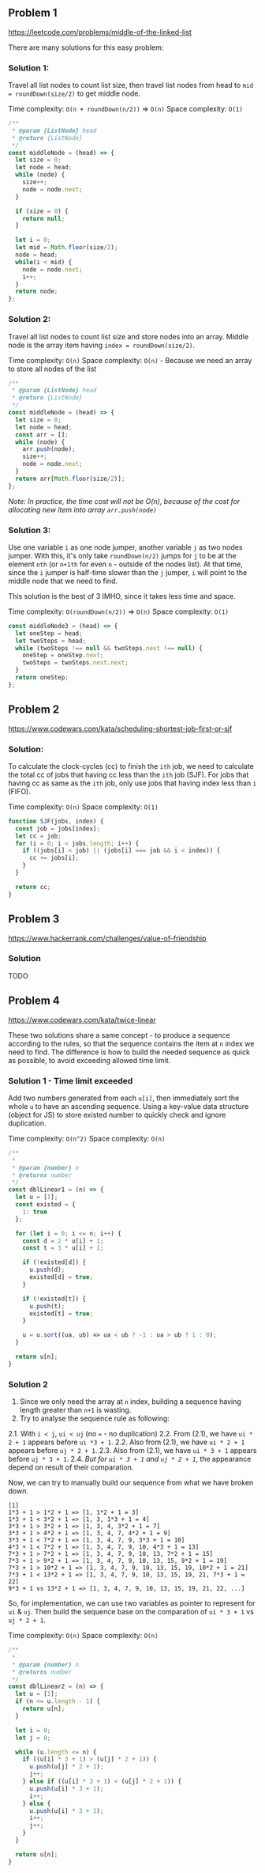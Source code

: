 ## Problem 1

https://leetcode.com/problems/middle-of-the-linked-list

There are many solutions for this easy problem:

### Solution 1:

Travel all list nodes to count list size, then travel list nodes from head to `mid = roundDown(size/2)` to get middle node.

Time complexity: `O(n + roundDown(n/2))` => `O(n)`
Space complexity: `O(1)`

```javascript
/**
 * @param {ListNode} head
 * @return {ListNode}
 */
const middleNode = (head) => {
  let size = 0;
  let node = head;
  while (node) {
    size++;
    node = node.next;
  }

  if (size = 0) {
    return null;
  }

  let i = 0;
  let mid = Math.floor(size/2);
  node = head;
  while(i < mid) {
    node = node.next;
    i++;
  }
  return node;
};
```

### Solution 2:

Travel all list nodes to count list size and store nodes into an array. Middle node is the array item having `index = roundDown(size/2)`.

Time complexity: `O(n)`
Space complexity: `O(n)` - Because we need an array to store all nodes of the list

```javascript
/**
 * @param {ListNode} head
 * @return {ListNode}
 */
const middleNode = (head) => {
  let size = 0;
  let node = head;
  const arr = [];
  while (node) {
    arr.push(node);
    size++;
    node = node.next;
  }
  return arr[Math.floor(size/2)];
};
```

_Note: In practice, the time cost will not be O(n), because of the cost for allocating new item into array `arr.push(node)`_

### Solution 3:

Use one variable `i` as one node jumper, another variable `j` as two nodes jumper. With this, it's only take `roundDown(n/2)` jumps for `j` to be at the element `nth` (or `n+1th` for even `n` - outside of the nodes list). At that time, since the `i` jumper is half-time slower than the `j` jumper, `i` will point to the middle node that we need to find.

This solution is the best of 3 IMHO, since it takes less time and space.

Time complexity: `O(roundDown(n/2))` => `O(n)`
Space complexity: `O(1)`

```javascript
const middleNode3 = (head) => {
  let oneStep = head;
  let twoSteps = head;
  while (twoSteps !== null && twoSteps.next !== null) {
    oneStep = oneStep.next;
    twoSteps = twoSteps.next.next;
  }
  return oneStep;
};
```

## Problem 2

https://www.codewars.com/kata/scheduling-shortest-job-first-or-sjf

### Solution:

To calculate the clock-cycles (cc) to finish the `ith` job, we need to calculate the total cc of jobs that having cc less than the `ith` job (SJF). For jobs that having cc as same as the `ith` job, only use jobs that having index less than `i` (FIFO).

Time complexity: `O(n)`
Space complexity: `O(1)`

```javascript
function SJF(jobs, index) {
  const job = jobs[index];
  let cc = job;
  for (i = 0; i < jobs.length; i++) {
    if ((jobs[i] < job) || (jobs[i] === job && i < index)) {
      cc += jobs[i];
    }
  }

  return cc;
}
```

## Problem 3

https://www.hackerrank.com/challenges/value-of-friendship

### Solution

TODO

## Problem 4

https://www.codewars.com/kata/twice-linear

These two solutions share a same concept - to produce a sequence according to the rules, so that the sequence contains the item at `n` index we need to find.
The difference is how to build the needed sequence as quick as possible, to avoid exceeding allowed time limit.

### Solution 1 - Time limit exceeded

Add two numbers generated from each `u[i]`, then immediately sort the whole `u` to have an ascending sequence. Using a key-value data structure (object for JS) to store existed number to quickly check and ignore duplication.

Time complexity: `O(n^2)`
Space complexity: `O(n)`


```javascript
/**
 *
 * @param {number} n
 * @returns number
 */
const dblLinear1 = (n) => {
  let u = [1];
  const existed = {
    1: true
  };

  for (let i = 0; i <= n; i++) {
    const d = 2 * u[i] + 1;
    const t = 3 * u[i] + 1;

    if (!existed[d]) {
      u.push(d);
      existed[d] = true;
    }

    if (!existed[t]) {
      u.push(t);
      existed[t] = true;
    }

    u = u.sort((ua, ub) => ua < ub ? -1 : ua > ub ? 1 : 0);
  }

  return u[n];
}
```

### Solution 2

1. Since we only need the array at `n` index, building a sequence having length greater than `n+1` is wasting.
2. Try to analyse the sequence rule as following:

  2.1. With `i < j`, `ui < uj` (no `=` - no duplication)
  2.2. From (2.1), we have `ui * 2 + 1` appears before `ui *3 + 1`.
  2.2. Also from (2.1), we have `ui * 2 + 1` appears before `uj * 2 + 1`.
  2.3. Also from (2.1), we have `ui * 3 + 1` appears before `uj * 3 + 1`.
  2.4. *But for `ui * 3 + 1` and `uj * 2 + 1`*, the appearance depend on result of their comparation.

Now, we can try to manually build our sequence from what we have broken down.

```
[1]
1*3 + 1 > 1*2 + 1 => [1, 1*2 + 1 = 3]
1*3 + 1 < 3*2 + 1 => [1, 3, 1*3 + 1 = 4]
3*3 + 1 > 3*2 + 1 => [1, 3, 4, 3*2 + 1 = 7]
3*3 + 1 > 4*2 + 1 => [1, 3, 4, 7, 4*2 + 1 = 9]
3*3 + 1 < 7*2 + 1 => [1, 3, 4, 7, 9, 3*3 + 1 = 10]
4*3 + 1 < 7*2 + 1 => [1, 3, 4, 7, 9, 10, 4*3 + 1 = 13]
7*3 + 1 > 7*2 + 1 => [1, 3, 4, 7, 9, 10, 13, 7*2 + 1 = 15]
7*3 + 1 > 9*2 + 1 => [1, 3, 4, 7, 9, 10, 13, 15, 9*2 + 1 = 19]
7*3 + 1 > 10*2 + 1 => [1, 3, 4, 7, 9, 10, 13, 15, 19, 10*2 + 1 = 21]
7*3 + 1 < 13*2 + 1 => [1, 3, 4, 7, 9, 10, 13, 15, 19, 21, 7*3 + 1 = 22]
9*3 + 1 vs 13*2 + 1 => [1, 3, 4, 7, 9, 10, 13, 15, 19, 21, 22, ...]
```

So, for implementation, we can use two variables as pointer to represent for `ui` & `uj`. Then build the sequence base on the comparation of `ui * 3 + 1` vs `uj * 2 + 1`.

Time complexity: `O(n)`
Space complexity: `O(n)`

```javascript
/**
 *
 * @param {number} n
 * @returns number
 */
const dblLinear2 = (n) => {
  let u = [1];
  if (n <= u.length - 1) {
    return u[n];
  }

  let i = 0;
  let j = 0;

  while (u.length <= n) {
    if ((u[i] * 3 + 1) > (u[j] * 2 + 1)) {
      u.push(u[j] * 2 + 1);
      j++;
    } else if ((u[i] * 3 + 1) < (u[j] * 2 + 1)) {
      u.push(u[i] * 3 + 1);
      i++;
    } else {
      u.push(u[i] * 3 + 1);
      i++;
      j++;
    }
  }

  return u[n];
}
```
